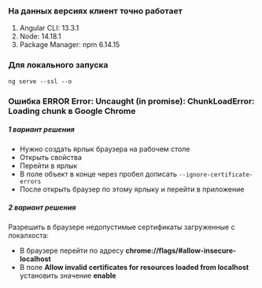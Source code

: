 ### На данных версиях клиент точно работает
1. Angular CLI: 13.3.1
2. Node: 14.18.1
3. Package Manager: npm 6.14.15 

### Для локального запуска
```
ng serve --ssl --o
```

### Ошибка ERROR Error: Uncaught (in promise): ChunkLoadError: Loading chunk в Google Chrome
##### 1 вариант решения
- Нужно создать ярлык браузера на рабочем столе
- Открыть свойства
- Перейти в ярлык
- В поле объект в конце через пробел дописать ```--ignore-certificate-errors```
- После открыть браузер по этому ярлыку и перейти в приложение
##### 2 вариант решения
Разрешить в браузере недопустимые сертификаты загруженные с локалхоста:
- В браузере перейти по адресу **chrome://flags/#allow-insecure-localhost**
- В поле **Allow invalid certificates for resources loaded from localhost** установить значение **enable**



